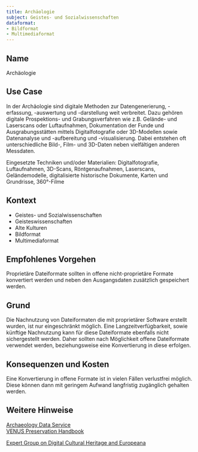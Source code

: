 ```yaml
---
title: Archäologie
subject: Geistes- und Sozialwissenschaften
dataformat:
- Bildformat
- Multimediaformat
---
```


## Name  
Archäologie

## Use Case  
In der Archäologie sind digitale Methoden zur Datengenerierung, -erfassung, -auswertung und -darstellung weit verbreitet. Dazu gehören digitale Prospektions- und Grabungsverfahren wie z.B. Gelände- und Laserscans oder Luftaufnahmen, Dokumentation der Funde und Ausgrabungsstätten mittels Digitalfotografie oder 3D-Modellen sowie Datenanalyse und -aufbereitung und -visualisierung.
Dabei entstehen oft unterschiedliche Bild-, Film- und 3D-Daten neben vielfältigen anderen Messdaten.

Eingesetzte Techniken und/oder Materialien: Digitalfotografie, Luftaufnahmen, 3D-Scans, Röntgenaufnahmen, Laserscans, Geländemodelle, digitalisierte historische Dokumente, Karten und Grundrisse, 360°-Filme  

## Kontext
* Geistes- und Sozialwissenschaften  
* Geisteswissenschaften  
* Alte Kulturen   
* Bildformat  
* Multimediaformat  

## Empfohlenes Vorgehen  
Proprietäre Dateiformate sollten in offene nicht-proprietäre Formate konvertiert werden und neben den Ausgangsdaten zusätzlich gespeichert werden.

## Grund  
Die Nachnutzung von Dateiformaten die mit proprietärer Software erstellt wurden, ist nur eingeschränkt möglich.
Eine Langzeitverfügbarkeit, sowie künftige Nachnutzung kann für diese Dateiformate ebenfalls nicht sichergestellt werden. Daher sollten nach Möglichkeit offene Dateiformate verwendet werden, beziehungsweise eine Konvertierung in diese erfolgen.

## Konsequenzen und Kosten  
Eine Konvertierung in offene Formate ist in vielen Fällen verlustfrei möglich. Diese können dann mit geringem Aufwand langfristig zugänglich gehalten werden.

## Weitere Hinweise  
[Archaeology Data Service](https://archaeologydataservice.ac.uk/)  
[VENUS Preservation Handbook](https://archaeologydataservice.ac.uk/attach/venus/VENUS_Preservation_Handbook.pdf)  

[Expert Group on Digital Cultural Heritage and Europeana](https://digital-strategy.ec.europa.eu/en/library/basic-principles-and-tips-3d-digitisation-cultural-heritage)

